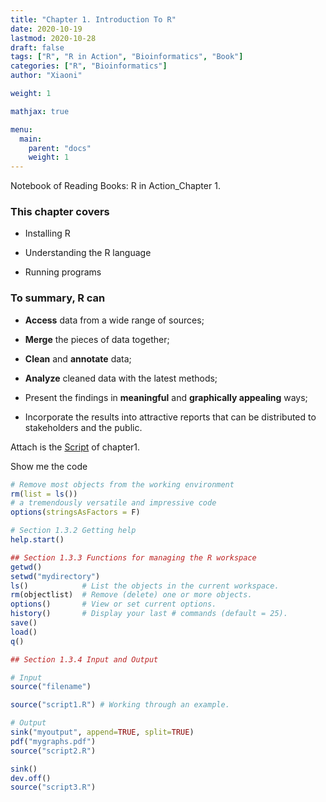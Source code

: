 ```yaml
---
title: "Chapter 1. Introduction To R"
date: 2020-10-19
lastmod: 2020-10-28
draft: false
tags: ["R", "R in Action", "Bioinformatics", "Book"]
categories: ["R", "Bioinformatics"]
author: "Xiaoni"

weight: 1

mathjax: true

menu:
  main:
    parent: "docs"
    weight: 1
---
```


Notebook of Reading Books: R in Action_Chapter 1.

<!--more-->

### This chapter covers
  
- Installing R
  
- Understanding the R language
  
- Running programs

### To summary, R can
  
- **Access** data from a wide range of sources;
  
- **Merge** the pieces of data together;
  
- **Clean** and **annotate** data;
  
- **Analyze** cleaned data with the latest methods;
  
- Present the findings in **meaningful** and **graphically appealing** ways;
  
- Incorporate the results into attractive reports that can be distributed to stakeholders and the public.

Attach is the [Script](chapter1.R) of chapter1.

Show me the code <i class="far fa-hand-pointer"></i>

```r
# Remove most objects from the working environment
rm(list = ls())
# a tremendously versatile and impressive code
options(stringsAsFactors = F)

# Section 1.3.2 Getting help
help.start()

## Section 1.3.3 Functions for managing the R workspace
getwd()
setwd("mydirectory")
ls()            # List the objects in the current workspace.
rm(objectlist)  # Remove (delete) one or more objects.
options()       # View or set current options.
history()       # Display your last # commands (default = 25).
save()
load()
q()

## Section 1.3.4 Input and Output

# Input
source("filename")

source("script1.R") # Working through an example.

# Output
sink("myoutput", append=TRUE, split=TRUE)
pdf("mygraphs.pdf")
source("script2.R")

sink()
dev.off()
source("script3.R")
```
